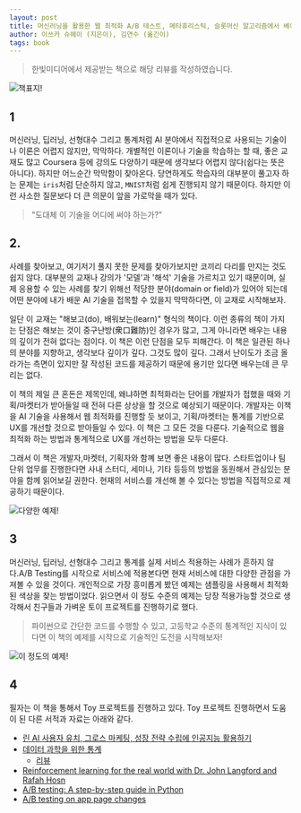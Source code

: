 ```yaml
---
layout: post
title: 머신러닝을 활용한 웹 최적화 A/B 테스트, 메타휴리스틱, 슬롯머신 알고리즘에서 베이즈 최적화까지
author: 이쓰카 슈헤이 (지은이), 김연수 (옮긴이)
tags: book
---
```


> 한빛미디어에서 제공받는 책으로 해당 리뷰를 작성하였습니다.

![책표지!]({{site.baseurl}}/images/20210725/01.jpg)

## 1

머신러닝, 딥러닝, 선형대수 그리고 통계처럼 AI 분야에서 직접적으로 사용되는 기술이나 이론은 어렵지 않지만, 막막하다. 개별적인 이론이나 기술을 학습하는 할 때, 좋은 교재도 많고 Coursera 등에 강의도 다양하기 때문에 생각보다 어렵지 않다(쉽다는 뜻은 아니다). 하지만 어느순간 막막함이 찾아온다. 당연하게도 학습자의 대부분이 풀고자 하는 문제는 `iris`처럼 단순하지 않고, `MNIST`처럼 쉽게 진행되지 않기 때문이다. 하지만 이런 사소한 질문보다 더 큰 의문이 앞을 가로막을 때가 있다.

> "도대체 이 기술을 어디에 써야 하는가?"

## 2.

사례를 찾아보고, 여기저기 풀지 못한 문제를 찾아가보지만 코끼리 다리를 만지는 것도 쉽지 않다. 대부분의 교재나 강의가 '모델'과 '해석' 기술을 가르치고 있기 때문이며, 실제 응용할 수 있는 사례를 찾기 위해선 적당한 분야(domain or field)가 있어야 되는데 어떤 분야에 내가 배운 AI 기술을 접목할 수 있을지 막막하다면, 이 교재로 시작해보자.

일단 이 교재는 "해보고(do), 배워보는(learn)" 형식의 책이다. 이런 종류의 책이 가지는 단점은 해보는 것이 중구난방(衆口難防)인 경우가 많고, 그게 아니라면 배우는 내용의 깊이가 전혀 없다는 점이다. 이 책은 이런 단점을 모두 피해간다. 이 책은 일관된 하나의 분야를 지향하고, 생각보다 깊이가 깊다. 그것도 많이 깊다. 그래서 난이도가 조금 올라가는 측면이 있지만 잘 작성된 코드를 제공하기 때문에 용기만 있다면 배우는데 큰 무리는 없다.

이 책의 제일 큰 혼돈은 제목인데, 왜냐하면 최적화라는 단어를 개발자가 접했을 때와 기획/마켓터가 받아들일 때 전혀 다른 상상을 할 것으로 예상되기 때문이다. 개발자는 이책을 AI 기술을 사용해서 웹 최적화를 진행할 듯 보이고, 기획/마켓터는 통계를 기반으로 UX를 개선할 것으로 받아들일 수 있다. 이 책은 그 모든 것을 다룬다. 기술적으로 웹을 최적화 하는 방법과 통계적으로 UX를 개선하는 방법을 모두 다룬다.

그래서 이 책은 개발자,마켓터, 기획자와 함꼐 보면 좋은 내용이 많다. 스타트업이나 팀단위 업무를 진행한다면 사내 스터디, 세미나, 기타 등등의 방법을 동원해서 관심있는 분야을 함께 읽어보길 권한다. 현재의 서비스를 개선해 볼 수 있다는 방법을 직접적으로 제공하기 때문이다.

![다양한 예제!]({{site.baseurl}}/images/20210725/03.jpg)

## 3

머신러닝, 딥러닝, 선형대수 그리고 통계를 실제 서비스 적용하는 사례가 흔하지 않다.A/B Testing를 시작으로 서비스에 적용본다면 현재 서비스에 대한 다양한 관점을 가져볼 수 있을 것이다. 개인적으로 가장 흥미롭게 봤던 예제는 샘플링을 사용해서 최적화된 색상을 찾는 방법이었다. 읽으면서 이 정도 수준의 예제는 당장 적용가능할 것으로 생각해서 친구들과 가벼운 토이 프로젝트를 진행하기로 했다.

> 파이썬으로 간단한 코드를 수행할 수 있고, 고등학교 수준의 통계적인 지식이 있다면 이 책의 예제를 시작으로 기술적인 도전을 시작해보자!

![이 정도의 예제!]({{site.baseurl}}/images/20210725/02.jpg)

## 4

필자는 이 책을 통해서 Toy 프로젝트를 진행하고 있다. Toy 프로젝트 진행하면서 도움이 된 다른 서적과 자료는 아래와 같다.

- [린 AI 사용자 유치, 그로스 마케팅, 성장 전략 수립에 인공지능 활용하기](https://www.aladin.co.kr/shop/wproduct.aspx?ItemId=272244605)
- [데이터 과학을 위한 통계](https://www.aladin.co.kr/shop/wproduct.aspx?ItemId=269943212)
  - [리뷰](https://sigmadream.github.io/practical_statistics_for_data_scientists/)
- [Reinforcement learning for the real world with Dr. John Langford and Rafah Hosn](https://www.microsoft.com/en-us/research/podcast/reinforcement-learning-for-the-real-world-with-dr-john-langford-and-rafah-hosn/)
- [A/B testing: A step-by-step guide in Python](https://medium.com/@RenatoFillinich/ab-testing-with-python-e5964dd66143)
- [A/B testing on app page changes](https://github.com/shanminlin/AB_test_analysis_app)
